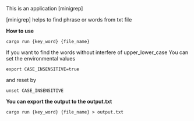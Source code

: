 This is an application [minigrep]

[minigrep] helps to find phrase or words from txt file

**How to use**

```
cargo run {key_word} {file_name}
```

If you want to find the words without interfere of upper_lower_case
You can set the environmental values
```
export CASE_INSENSITIVE=true
```
and reset by
```
unset CASE_INSENSITIVE
```


**You can export the output to the output.txt**

```
cargo run {key_word} {file_name} > output.txt
```
